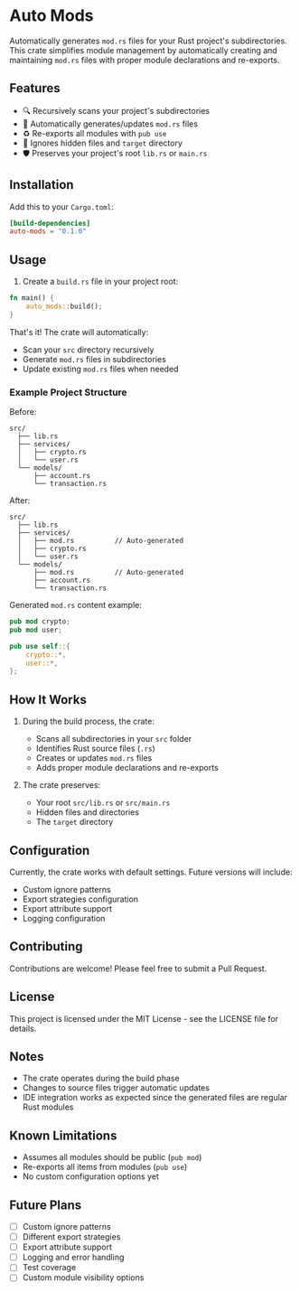 # Auto Mods

Automatically generates `mod.rs` files for your Rust project's subdirectories. This crate simplifies module management by automatically creating and maintaining `mod.rs` files with proper module declarations and re-exports.

## Features

- 🔍 Recursively scans your project's subdirectories
- 🚀 Automatically generates/updates `mod.rs` files
- ♻️ Re-exports all modules with `pub use`
- 🎯 Ignores hidden files and `target` directory
- 🛡️ Preserves your project's root `lib.rs` or `main.rs`

## Installation

Add this to your `Cargo.toml`:

```toml
[build-dependencies]
auto-mods = "0.1.0"
```

## Usage

1. Create a `build.rs` file in your project root:

```rust
fn main() {
    auto_mods::build();
}
```

That's it! The crate will automatically:
- Scan your `src` directory recursively
- Generate `mod.rs` files in subdirectories
- Update existing `mod.rs` files when needed

### Example Project Structure

Before:
```
src/
  ├── lib.rs
  ├── services/
  │   ├── crypto.rs
  │   └── user.rs
  └── models/
      ├── account.rs
      └── transaction.rs
```

After:
```
src/
  ├── lib.rs
  ├── services/
  │   ├── mod.rs          // Auto-generated
  │   ├── crypto.rs
  │   └── user.rs
  └── models/
      ├── mod.rs          // Auto-generated
      ├── account.rs
      └── transaction.rs
```

Generated `mod.rs` content example:
```rust
pub mod crypto;
pub mod user;

pub use self::{
    crypto::*,
    user::*,
};
```

## How It Works

1. During the build process, the crate:
    - Scans all subdirectories in your `src` folder
    - Identifies Rust source files (`.rs`)
    - Creates or updates `mod.rs` files
    - Adds proper module declarations and re-exports

2. The crate preserves:
    - Your root `src/lib.rs` or `src/main.rs`
    - Hidden files and directories
    - The `target` directory

## Configuration

Currently, the crate works with default settings. Future versions will include:
- Custom ignore patterns
- Export strategies configuration
- Export attribute support
- Logging configuration

## Contributing

Contributions are welcome! Please feel free to submit a Pull Request.

## License

This project is licensed under the MIT License - see the LICENSE file for details.

## Notes

- The crate operates during the build phase
- Changes to source files trigger automatic updates
- IDE integration works as expected since the generated files are regular Rust modules

## Known Limitations

- Assumes all modules should be public (`pub mod`)
- Re-exports all items from modules (`pub use`)
- No custom configuration options yet

## Future Plans

- [ ] Custom ignore patterns
- [ ] Different export strategies
- [ ] Export attribute support
- [ ] Logging and error handling
- [ ] Test coverage
- [ ] Custom module visibility options